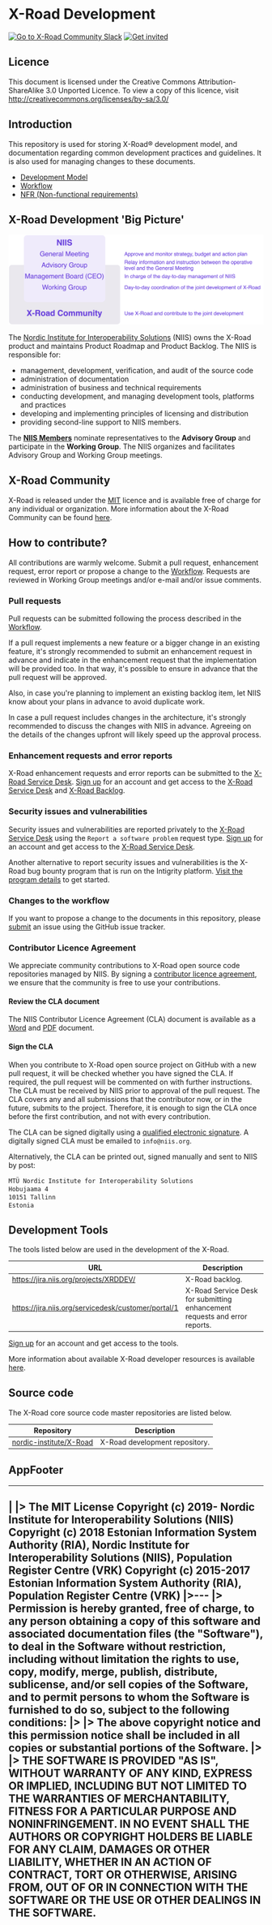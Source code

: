 # X-Road Development

[![Go to X-Road Community Slack](https://img.shields.io/badge/Go%20to%20Community%20Slack-grey.svg)](https://jointxroad.slack.com/)
[![Get invited](https://img.shields.io/badge/No%20Slack-Get%20invited-green.svg)](https://x-road.global/join-the-xroad-community)

## Licence

This document is licensed under the Creative Commons Attribution-ShareAlike 3.0 Unported Licence. To view a copy of this licence, visit http://creativecommons.org/licenses/by-sa/3.0/

## Introduction

This repository is used for storing X-Road® development model, and
documentation regarding common development practices and guidelines.
It is also used for managing changes to these documents.

- [Development Model](DEVELOPMENT_MODEL.md)
- [Workflow](WORKFLOW.md)
- [NFR (Non-functional requirements)](NFR.md)

## X-Road Development 'Big Picture'

![](IMG/xroad_development.png)

The [Nordic Institute for Interoperability Solutions](https://niis.org) (NIIS)
owns the X-Road product and maintains Product Roadmap and Product Backlog. The
NIIS is responsible for:

* management, development, verification, and audit of the source code
* administration of documentation
* administration of business and technical requirements
* conducting development, and managing development tools, platforms and practices
* developing and implementing principles of licensing and distribution
* providing second-line support to NIIS members.

The **[NIIS Members](https://www.niis.org/organization-and-management/)**
nominate representatives to the **Advisory Group** and participate in the
**Working Group**. The NIIS organizes and facilitates Advisory Group and
Working Group meetings.

## X-Road Community

X-Road is released under the [MIT](https://en.wikipedia.org/wiki/MIT_License)
licence and is available free of charge for any individual or organization.
More information about the X-Road Community can be found
[here](https://x-road.global/community).

## How to contribute?

All contributions are warmly welcome. Submit a pull request, enhancement request,
error report or propose a change to the [Workflow](WORKFLOW.md). Requests are
reviewed in Working Group meetings and/or e-mail and/or issue comments.

### Pull requests

Pull requests can be submitted following the process described in the
[Workflow](WORKFLOW.md#12-submitting-and-accepting-work).

If a pull request implements a new feature or a bigger change in an existing feature, it's strongly recommended to submit an enhancement request in advance and indicate in the enhancement request that the implementation will be provided too. In that way, it's possible to ensure in advance that the pull request will be approved.

Also, in case you're planning to implement an existing backlog item, let NIIS know about your plans in advance to avoid duplicate work.

In case a pull request includes changes in the architecture, it's strongly recommended to discuss the changes with NIIS in advance. Agreeing on the details of the changes upfront will likely speed up the approval process.

### Enhancement requests and error reports

X-Road enhancement requests and error reports can be submitted to the [X-Road Service
Desk](https://jira.niis.org/servicedesk/customer/portal/1).
[Sign up](https://jira.niis.org/secure/Signup!default.jspa) for an account and
get access to the [X-Road Service
Desk](https://jira.niis.org/servicedesk/customer/portal/1) and
[X-Road Backlog](https://jira.niis.org/projects/XRDDEV/).

### Security issues and vulnerabilities

Security issues and vulnerabilities are reported privately to the [X-Road Service
Desk](https://jira.niis.org/servicedesk/customer/portal/1) using the
`Report a software problem` request type.
[Sign up](https://jira.niis.org/secure/Signup!default.jspa) for an account and
get access to the [X-Road Service Desk](https://jira.niis.org/servicedesk/customer/portal/1).

Another alternative to report security issues and vulnerabilities is the X-Road bug bounty program that is run on the Intigrity platform. [Visit the program details](https://app.intigriti.com/programs/niis/x-road/detail) to get started.

### Changes to the workflow

If you want to propose a change to the documents in this repository, please
[submit](https://github.com/nordic-institute/X-Road-development/issues/new) an
issue using the GitHub issue tracker.

### Contributor Licence Agreement

We appreciate community contributions to X-Road open source code repositories
managed by NIIS. By signing a [contributor licence agreement](https://en.wikipedia.org/wiki/Contributor_License_Agreement),
we ensure that the community is free to use your contributions.

#### Review the CLA document

The NIIS Contributor Licence Agreement (CLA) document is available as
a [Word](docs/NIIS_Contributor_Licence_Agreement.docx) and
[PDF](docs/NIIS_Contributor_Licence_Agreement.pdf) document.

#### Sign the CLA

When you contribute to X-Road open source project on GitHub with a new pull
request, it will be checked whether you have signed the CLA. If required, the
pull request will be commented on with further instructions. The CLA must be
received by NIIS prior to approval of the pull request. The CLA covers any and
all submissions that the contributor now, or in the future, submits to the
project. Therefore, it is enough to sign the CLA once before the first
contribution, and not with every contribution.

The CLA can be signed digitally using a
[qualified electronic signature](https://ec.europa.eu/cefdigital/wiki/display/CEFDIGITAL/Introduction+to+e-signature).
A digitally signed CLA must be emailed to `info@niis.org`.

Alternatively, the CLA can be printed out, signed manually and sent to NIIS
by post:

    MTÜ Nordic Institute for Interoperability Solutions
    Hobujaama 4
    10151 Tallinn
    Estonia

## Development Tools

The tools listed below are used in the development of the X-Road.

| URL | Description |
| --- | --- |
| https://jira.niis.org/projects/XRDDEV/ | X-Road backlog. |
| https://jira.niis.org/servicedesk/customer/portal/1 | X-Road Service Desk for submitting enhancement requests and error reports. |

[Sign up](https://jira.niis.org/secure/Signup!default.jspa) for an account and
get access to the tools.

More information about available X-Road developer resources is available
[here](https://x-road.global/resources).

## Source code

The X-Road core source code master repositories are listed below.

| Repository | Description |
| --- | --- |
| [nordic-institute/X-Road](https://github.com/nordic-institute/X-Road) | X-Road development repository. |

## AppFooter 
---
|
  |> The MIT License
   Copyright (c) 2019- Nordic Institute for Interoperability Solutions (NIIS)
   Copyright (c) 2018 Estonian Information System Authority (RIA),
   Nordic Institute for Interoperability Solutions (NIIS), Population Register Centre (VRK)
   Copyright (c) 2015-2017 Estonian Information System Authority (RIA), Population Register Centre (VRK)
|>---
   |> Permission is hereby granted, free of charge, to any person obtaining a copy
   of this software and associated documentation files (the "Software"), to deal
   in the Software without restriction, including without limitation the rights
   to use, copy, modify, merge, publish, distribute, sublicense, and/or sell
   copies of the Software, and to permit persons to whom the Software is
   furnished to do so, subject to the following conditions:
|>
   |> The above copyright notice and this permission notice shall be included in
   all copies or substantial portions of the Software.
|>
   |> THE SOFTWARE IS PROVIDED "AS IS", WITHOUT WARRANTY OF ANY KIND, EXPRESS OR
   IMPLIED, INCLUDING BUT NOT LIMITED TO THE WARRANTIES OF MERCHANTABILITY,
   FITNESS FOR A PARTICULAR PURPOSE AND NONINFRINGEMENT. IN NO EVENT SHALL THE
   AUTHORS OR COPYRIGHT HOLDERS BE LIABLE FOR ANY CLAIM, DAMAGES OR OTHER
   LIABILITY, WHETHER IN AN ACTION OF CONTRACT, TORT OR OTHERWISE, ARISING FROM,
   OUT OF OR IN CONNECTION WITH THE SOFTWARE OR THE USE OR OTHER DEALINGS IN
   THE SOFTWARE.
---------------
<template>
  <v-footer class=
            footer
             >
    <v-container>
      <v-row>
        <v-col cols=6 sm=3 class=pt-6>
          <v-img
            [:src=
                 ]("require('../../assets/xroad7_logo.svg')
            height=35
            width=132
            max-height=35
            max-width=135
          ></v-img>
        </v-col>
        <v-col cols=3 class=footer-col pt-5>
          <v-row>
            <v-col>
              <span class=AppFooter>
                                        {{
                $t('footer.software.title')
              }}</span>
            </v-col>
          </v-row>
          <v-row>
            <v-col class=py-0>
              {{ 
                    $t('footer.software.versionPrefix') 
                    }}&nbsp;
              <span data-test=app-footer-server-version>{{
                securityServerVersion.info || ''
              }}</span>
            </v-col>
          </v-row>
          <v-row>
            <v-col>
              <a
                rel=noopener
                class=footer-link
                target=_blank
                [href=]("https://x-road.global/feedback")
---
                {{ 
                                                        $t('footer.software.feedback') 
                                                        }}
              </a>
            </v-col>
          </v-row>
        </v-col>
        <v-col class=footer-col pt-5>
          <v-row>
            <v-col>
              <span class=footer-title>
                                                        {{
                $t('footer.copyright.title')
              }}</span>
            </v-col>
          </v-row>
          <v-row>
            <v-col class=py-3>
              <a
                rel=noopener
                class=footer-link
                [href=]("https://niis.org/")
                target=_blank
             
                {{
                                           $t('footer.copyright.company')
                                           }}
              </a>
            </v-col>
          </v-row>
          <v-row>
            <v-col>
              <a
                rel=noopener
                class=footer-link
                [href=]("https://x-road.global/xroad-licence-info")
                target=_blank
              
                {{
                                                                  $t('footer.copyright.licenceInfo')
                                                                  }}
              </a>
            </v-col>
          </v-row>
        </v-col>
      </v-row>
    </v-container>
  </v-footer>
</template>

<script lang=ts>
import Vue from 'vue';
import { mapGetters } from 'vuex';

export default Vue.extend(
                                                                  {
  name: 'AppFooter',
  computed: 
                                                                  {
    ...mapGetters(
                                                                  ['securityServerVersion']),
  },
});
</script>

<style lang=scss scoped>
@import '../../assets/colors';
$text-color:
                                                                  $XRoad-Black100;

.footer

 {
  background: 
                                                                  $XRoad-WarmGrey30;
  width: 100%;
  display: flex;
  flex-direction: column;
  align-items: center;
}

.footer-title {
  color: $text-color;
  font-size: 0.9rem;
  font-weight: bold;
}

.footer-col {
  color: 
                                                                  $text-color;
  font-size: 0.875rem;
}

.footer-link {
  color:
                                                                  $XRoad-Purple100;
}
</style>
